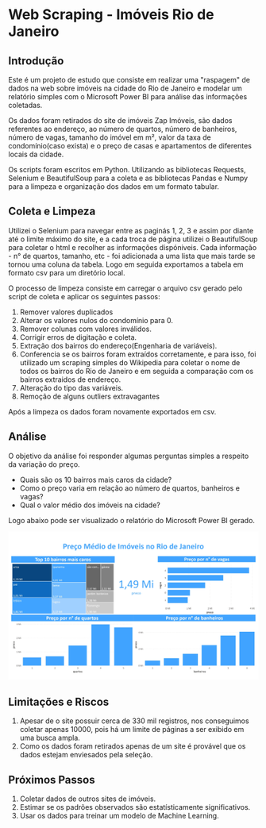 # Web Scraping - Imóveis Rio de Janeiro
## Introdução
Este é um projeto de estudo que consiste em realizar uma "raspagem" de dados na web sobre imóveis na cidade do Rio de Janeiro e modelar um relatório simples com o Microsoft Power BI para análise das informações coletadas.

Os dados foram retirados do site de imóveis Zap Imóveis, são dados referentes ao endereço, ao número de quartos, número de banheiros, número de vagas, tamanho do imóvel em m², valor da taxa de condomínio(caso exista) e o preço de casas e apartamentos de diferentes locais da cidade. 

Os scripts foram escritos em Python. Utilizando as bibliotecas Requests, Selenium e BeautifulSoup para a coleta e as bibliotecas Pandas e Numpy para a limpeza e organização dos dados em um formato tabular.

## Coleta e Limpeza
Utilizei o Selenium para navegar entre as paginás 1, 2, 3 e assim por diante até o limite máximo do site, e a cada troca de página utilizei o BeautifulSoup para coletar o html e recolher as informações dispóniveis. Cada informação - n° de quartos, tamanho, etc - foi adicionada a uma lista que mais tarde se tornou uma coluna da tabela. Logo em seguida exportamos a tabela em formato csv para um diretório local.

O processo de limpeza consiste em carregar o arquivo csv gerado pelo script de coleta e aplicar os seguintes passos:

1. Remover valores duplicados
2. Alterar os valores nulos do condomínio para 0.
3. Remover colunas com valores inválidos.
4. Corrigir erros de digitação e coleta.
5. Extração dos bairros do endereço(Engenharia de variáveis).
6. Conferencia se os bairros foram extraídos corretamente, e para isso, foi utilizado um scraping simples do Wikipedia para coletar o nome de todos os bairros do Rio de Janeiro e em seguida a comparação com os bairros extraidos de endereço.
7. Alteração do tipo das variáveis.
8. Remoção de alguns outliers extravagantes

Após a limpeza os dados foram novamente exportados em csv.

## Análise
O objetivo da análise foi responder algumas perguntas simples a respeito da variação do preço.

- Quais são os 10 bairros mais caros da cidade?
- Como o preço varia em relação ao número de quartos, banheiros e vagas?
- Qual o valor médio dos imóveis na cidade?

Logo abaixo pode ser visualizado o relatório do Microsoft Power BI gerado.

<p align="center">
  <img src="Imagens/dashboard_imoveis_rj.jpg">
</p>


## Limitações e Riscos
1. Apesar de o site possuir cerca de 330 mil registros, nos conseguimos coletar apenas 10000, pois há um limite de páginas a ser exibido em uma busca ampla.
2. Como os dados foram retirados apenas de um site é provável que os dados estejam enviesados pela seleção.

## Próximos Passos
1. Coletar dados de outros sites de imóveis.
2. Estimar se os padrões observados são estatísticamente significativos.
3. Usar os dados para treinar um modelo de Machine Learning.
